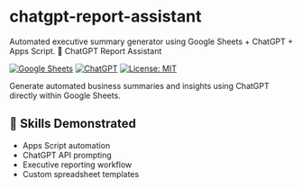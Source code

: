 # chatgpt-report-assistant
Automated executive summary generator using Google Sheets + ChatGPT + Apps Script.
🧾 ChatGPT Report Assistant

[![Google Sheets](https://img.shields.io/badge/Sheets-Automation-brightgreen.svg)](https://www.google.com/sheets/about/)
[![ChatGPT](https://img.shields.io/badge/ChatGPT-API-blueviolet.svg)](https://platform.openai.com/)
[![License: MIT](https://img.shields.io/badge/License-MIT-yellow.svg)](LICENSE)

Generate automated business summaries and insights using ChatGPT directly within Google Sheets.

## 🧠 Skills Demonstrated
- Apps Script automation
- ChatGPT API prompting
- Executive reporting workflow
- Custom spreadsheet templates
